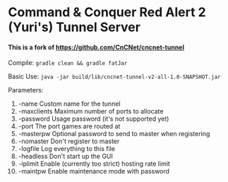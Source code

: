 # Command & Conquer Red Alert 2 (Yuri's) Tunnel Server

#### This is a fork of https://github.com/CnCNet/cncnet-tunnel

Compile: ```gradle clean && gradle fatJar```

Basic Use: ```java -jar build/lib/cncnet-tunnel-v2-all-1.0-SNAPSHOT.jar```

Parameters:

 1. -name <str>          Custom name for the tunnel
 2. -maxclients <num>    Maximum number of ports to allocate
 3. -password <num>      Usage password (it's not supported yet)
 4. -port <num>          The port games are routed at
 5. -masterpw <str>      Optional password to send to master when registering
 6. -nomaster            Don't register to master
 7. -logfile <str>       Log everything to this file
 8. -headless            Don't start up the GUI
 9. -iplimit             Enable (currently too strict) hosting rate limit
 10. -maintpw <str>       Enable maintenance mode with password